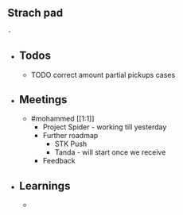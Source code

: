 ## Strach pad
	-
- ## Todos
	- TODO correct amount partial pickups cases
- ## Meetings
	- #mohammed [[1:1]]
		- Project Spider - working till yesterday
		- Further roadmap
			- STK Push
			- Tanda - will start once we receive
		- Feedback
- ## Learnings
	-